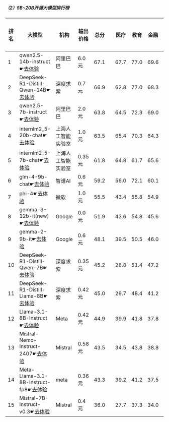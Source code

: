 ##### （2）5B~20B开源大模型排行榜
|排名|大模型|机构|输出价格|总分| |医疗|教育|金融|法律|行政公务|心理健康|推理与数学计算|语言与指令遵从|
|---|-----|---|-------|---|-|----|---|---|---|------|-------|-----------|------------|
|1|qwen2.5-14b-instruct☛[去体验](https://easyllm.site/static/modelcompare.html?type=open-source)|阿里巴巴|6.0元|67.1| |        67.7|77.0|69.6|47.1|        67.0|56.1|        71.7|79.9|
|2|DeepSeek-R1-Distill-Qwen-14B☛[去体验](https://easyllm.site/static/modelcompare.html?type=open-source)|深度求索|0.7元|66.9| |        62.8|77.0|68.3|42.2|        68.0|55.6|        82.3|78.7|
|3|qwen2.5-7b-instruct☛[去体验](https://easyllm.site/static/modelcompare.html?type=open-source)|阿里巴巴|2.0元|63.8| |        64.5|72.3|69.0|43.8|        59.6|56.0|        68.5|76.1|
|4|internlm2_5-20b-chat☛[去体验](https://easyllm.site/static/modelcompare.html?type=open-source)|上海人工智能实验室|1.0元|63.5| |        65.4|70.3|64.3|46.4|        66.4|52.7|        65.3|77.2|
|5|internlm2_5-7b-chat☛[去体验](https://easyllm.site/static/modelcompare.html?type=open-source)|上海人工智能实验室|0.35元|61.8| |        64.8|61.7|65.6|45.3|        62.4|51.0|        66.9|76.3|
|6|glm-4-9b-chat☛[去体验](https://easyllm.site/static/modelcompare.html?type=open-source)|智谱AI|0.6元|59.2| |        56.0|72.1|60.1|39.5|        64.1|47.1|        61.7|71.7|
|7|phi-4☛[去体验](https://easyllm.site/static/modelcompare.html?type=open-source)|微软|1.0元|55.5| |        43.4|55.8|54.9|26.7|        66.1|43.2|        78.2|73.7|
|8|gemma-3-12b-it(new)☛[去体验](https://easyllm.site/static/modelcompare.html?type=open-source)|Google|0.0元|51.9| |        43.6|54.8|45.6|20.3|        59.0|41.1|        78.8|71.6|
|9|gemma-2-9b-it☛[去体验](https://easyllm.site/static/modelcompare.html?type=open-source)|Google|0.6元|48.1| |        39.5|50.5|46.0|20.7|        53.6|41.6|        59.4|71.5|
|10|DeepSeek-R1-Distill-Qwen-7B☛[去体验](https://easyllm.site/static/modelcompare.html?type=open-source)|深度求索|0.35元|45.2| |        28.8|51.4|47.2|20.7|        48.8|30.4|        72.2|61.2|
|11|DeepSeek-R1-Distill-Llama-8B☛[去体验](https://easyllm.site/static/modelcompare.html?type=open-source)|深度求索|0.42元|45.0| |        29.7|48.4|41.2|21.8|        49.9|31.9|        70.4|64.8|
|12|Llama-3.1-8B-Instruct☛[去体验](https://easyllm.site/static/modelcompare.html?type=open-source)|Meta|0.42元|44.9| |        39.9|41.8|37.8|22.8|        49.6|37.2|        62.0|65.8|
|13|Mistral-Nemo-Instruct-2407☛[去体验](https://easyllm.site/static/modelcompare.html?type=open-source)|Mistral|0.58元|43.5| |        34.5|43.8|38.8|20.4|        42.4|33.0|        64.6|69.1|
|14|Meta-Llama-3.1-8B-Instruct-fp8☛[去体验](https://easyllm.site/static/modelcompare.html?type=open-source)|meta|0.36元|43.3| |        39.2|41.2|37.5|21.3|        43.2|34.0|        62.7|65.7|
|15|Mistral-7B-Instruct-v0.3☛[去体验](https://easyllm.site/static/modelcompare.html?type=open-source)|Mistral|0.4元|36.0| |        27.7|37.3|34.0|18.4|        40.9|28.9|        39.9|60.0|
    
